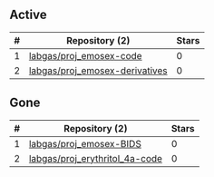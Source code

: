 ## Active
| # | Repository (2) | Stars |
| --- | --- | --- |
| 1 | [labgas/proj_emosex-code](https://gin.g-node.org/labgas/proj_emosex-code) | 0 |
| 2 | [labgas/proj_emosex-derivatives](https://gin.g-node.org/labgas/proj_emosex-derivatives) | 0 |

## Gone
| # | Repository (2) | Stars |
| --- | --- | --- |
| 1 | [labgas/proj_emosex-BIDS](https://gin.g-node.org/labgas/proj_emosex-BIDS) | 0 |
| 2 | [labgas/proj_erythritol_4a-code](https://gin.g-node.org/labgas/proj_erythritol_4a-code) | 0 |
